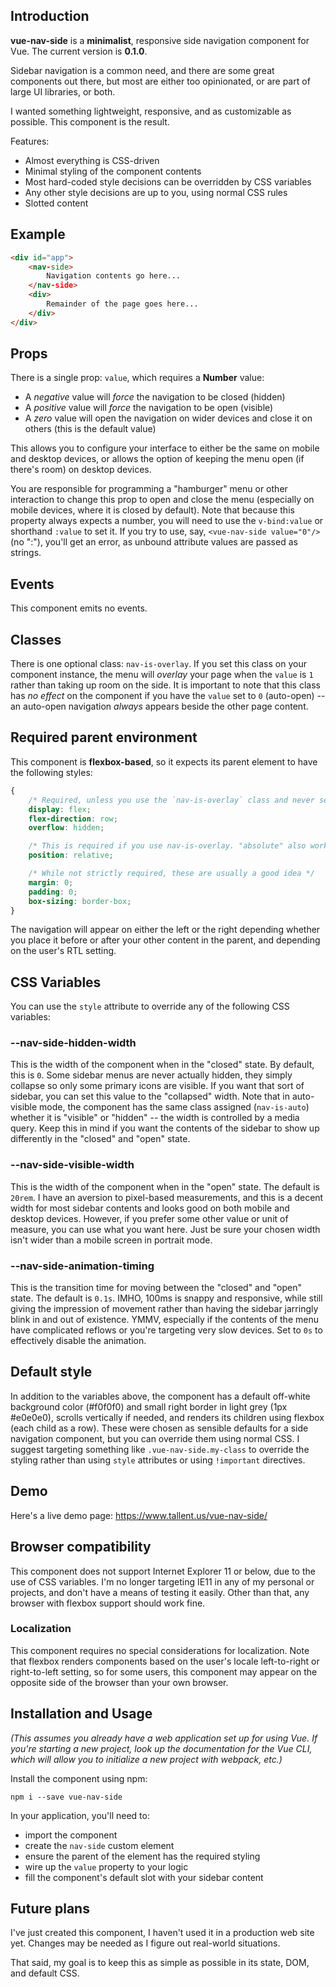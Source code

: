 ## Introduction

**vue-nav-side** is a **minimalist**, responsive side navigation component for Vue. The current version is **0.1.0**.

Sidebar navigation is a common need, and there are some great components out there, but most are either too opinionated, or are part of large UI libraries, or both.

I wanted something lightweight, responsive, and as customizable as possible. This component is the result.

Features:

* Almost everything is CSS-driven
* Minimal styling of the component contents
* Most hard-coded style decisions can be overridden by CSS variables
* Any other style decisions are up to you, using normal CSS rules
* Slotted content

## Example

```HTML
<div id="app">
	<nav-side>
		Navigation contents go here...
	</nav-side>
	<div>
		Remainder of the page goes here...
	</div>
</div>
```

## Props
There is a single prop: `value`, which requires a **Number** value:
* A *negative* value will *force* the navigation to be closed (hidden)
* A *positive* value will *force* the navigation to be open (visible)
* A *zero* value will open the navigation on wider devices and close it on others (this is the default value)

This allows you to configure your interface to either be the same on mobile and desktop devices, or allows the option of keeping the menu open (if there's room) on desktop devices.

You are responsible for programming a "hamburger" menu or other interaction to change this prop to open and close the menu (especially on mobile devices, where it is closed by default). Note that because this property always expects a number, you will need to use the `v-bind:value` or shorthand `:value` to set it. If you try to use, say, `<vue-nav-side value="0"/>` (no ":"), you'll get an error, as unbound attribute values are passed as strings.

## Events
This component emits no events.

## Classes
There is one optional class: `nav-is-overlay`. If you set this class on your component instance, the menu will *overlay* your page when the `value` is `1` rather than taking up room on the side. It is important to note that this class has *no effect* on the component if you have the `value` set to `0` (auto-open) -- an auto-open navigation *always* appears beside the other page content.

## Required parent environment
This component is **flexbox-based**, so it expects its parent element to have the following styles:

```CSS
{
	/* Required, unless you use the `nav-is-overlay` class and never set `value` to "0". "row-reverse" also works. You may also need to set the grow, shrink, basis, height, and width. */
	display: flex;
	flex-direction: row;
	overflow: hidden;

	/* This is required if you use nav-is-overlay. "absolute" also works. */
	position: relative;

	/* While not strictly required, these are usually a good idea */
	margin: 0;
	padding: 0;
	box-sizing: border-box;
}
```

The navigation will appear on either the left or the right depending whether you place it before or after your other content in the parent, and depending on the user's RTL setting.

## CSS Variables
You can use the `style` attribute to override any of the following CSS variables:

### --nav-side-hidden-width
This is the width of the component when in the "closed" state. By default, this is `0`. Some sidebar menus are never actually hidden, they simply collapse so only some primary icons are visible. If you want that sort of sidebar, you can set this value to the "collapsed" width. Note that in auto-visible mode, the component has the same class assigned (`nav-is-auto`) whether it is "visible" or "hidden" -- the width is controlled by a media query. Keep this in mind if you want the contents of the sidebar to show up differently in the "closed" and "open" state.

### --nav-side-visible-width
This is the width of the component when in the "open" state. The default is `20rem`. I have an aversion to pixel-based measurements, and this is a decent width for most sidebar contents and looks good on both mobile and desktop devices. However, if you prefer some other value or unit of measure, you can use what you want here. Just be sure your chosen width isn't wider than a mobile screen in portrait mode.

### --nav-side-animation-timing
This is the transition time for moving between the "closed" and "open" state. The default is `0.1s`. IMHO, 100ms is snappy and responsive, while still giving the impression of movement rather than having the sidebar jarringly blink in and out of existence. YMMV, especially if the contents of the menu have complicated reflows or you're targeting very slow devices. Set to `0s` to effectively disable the animation.

## Default style
In addition to the variables above, the component has a default off-white background color (#f0f0f0) and small right border in light grey (1px #e0e0e0), scrolls vertically if needed, and renders its children using flexbox (each child as a row). These were chosen as sensible defaults for a side navigation component, but you can override them using normal CSS. I suggest targeting something like `.vue-nav-side.my-class` to override the styling rather than using `style` attributes or using `!important` directives.

## Demo
Here's a live demo page:
https://www.tallent.us/vue-nav-side/

## Browser compatibility
This component does not support Internet Explorer 11 or below, due to the use of CSS variables. I'm no longer targeting IE11 in any of my personal or projects, and don't have a means of testing it easily. Other than that, any browser with flexbox support should work fine.

### Localization
This component requires no special considerations for localization. Note that flexbox renders components based on the user's locale left-to-right or right-to-left setting, so for some users, this component may appear on the opposite side of the browser than your own browser.

## Installation and Usage
_(This assumes you already have a web application set up for using Vue. If you're starting a new project, look up the documentation for the Vue CLI, which will allow you to initialize a new project with webpack, etc.)_

Install the component using npm:

```
npm i --save vue-nav-side
```

In your application, you'll need to:
* import the component
* create the `nav-side` custom element
* ensure the parent of the element has the required styling
* wire up the `value` property to your logic
* fill the component's default slot with your sidebar content

## Future plans

I've just created this component, I haven't used it in a production web site yet. Changes may be needed as I figure out real-world situations.

That said, my goal is to keep this as simple as possible in its state, DOM, and default CSS.
